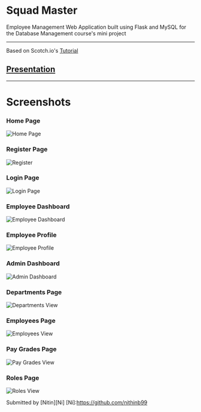 # Squad Master
Employee Management Web Application built using Flask and MySQL for the Database Management course's mini project

---
Based on Scotch.io's [Tutorial](https://scotch.io/tutorials/build-a-crud-web-app-with-python-and-flask-part-one)
## [Presentation](https://drive.google.com/file/d/0B0Q8qfGisPMeekN6VDRCUThnWUk/view?usp=sharing)
---
# Screenshots

### Home Page
![Home Page](https://raw.githubusercontent.com/littlewonder/squadmaster/master/screenshots/homepage.png)

### Register Page
![Register](https://raw.githubusercontent.com/littlewonder/squadmaster/master/screenshots/register.png)

### Login Page
![Login Page](https://raw.githubusercontent.com/littlewonder/squadmaster/master/screenshots/login.png)

### Employee Dashboard
![Employee Dashboard](https://raw.githubusercontent.com/littlewonder/squadmaster/master/screenshots/employee-dashboard.png)

### Employee Profile
![Employee Profile](https://raw.githubusercontent.com/littlewonder/squadmaster/master/screenshots/employee-profile.png)

### Admin Dashboard
![Admin Dashboard](https://raw.githubusercontent.com/littlewonder/squadmaster/master/screenshots/admin-dashboard.png)

### Departments Page
![Departments View](https://raw.githubusercontent.com/littlewonder/squadmaster/master/screenshots/departments-view.png)

### Employees Page
![Employees View](https://raw.githubusercontent.com/littlewonder/squadmaster/master/screenshots/employees-view.png)

### Pay Grades Page
![Pay Grades View](https://raw.githubusercontent.com/littlewonder/squadmaster/master/screenshots/paygrades-view.png)

### Roles Page
![Roles View](https://raw.githubusercontent.com/littlewonder/squadmaster/master/screenshots/roles-view.png)


Submitted by [Nitin][Ni]
[Ni]:https://github.com/nithinb99